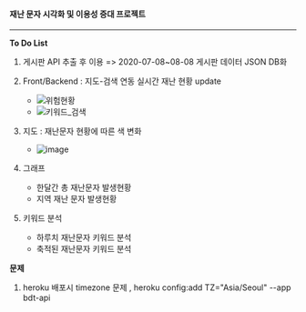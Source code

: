 #### 재난 문자 시각화 및 이용성 증대 프로젝트

<hr>

**To Do List**

1. 게시판 API 추출 후 이용 => 2020-07-08~08-08 게시판 데이터 JSON DB화

2. Front/Backend : 지도-검색 연동 실시간 재난 현황 update
    * ![위험현황](https://user-images.githubusercontent.com/26922008/89745367-5157c680-daee-11ea-8747-ea3a31243fdf.png)<br>
    * ![키워드_검색](https://user-images.githubusercontent.com/26922008/89745370-53218a00-daee-11ea-9253-62e02b9bf492.PNG)<br>

3. 지도 : 재난문자 현황에 따른 색 변화
    * ![image](https://user-images.githubusercontent.com/26922008/90306761-32e93500-df0b-11ea-9b21-2127c44c27f2.png)


4. 그래프
    * 한달간 총 재난문자 발생현황
    * 지역 재난 문자 발생현황

5. 키워드 분석
    * 하루치 재난문자 키워드 분석
    * 축적된 재난문자 키워드 분석

**문제**

1. heroku 배포시 timezone 문제 , heroku config:add TZ="Asia/Seoul" --app bdt-api
